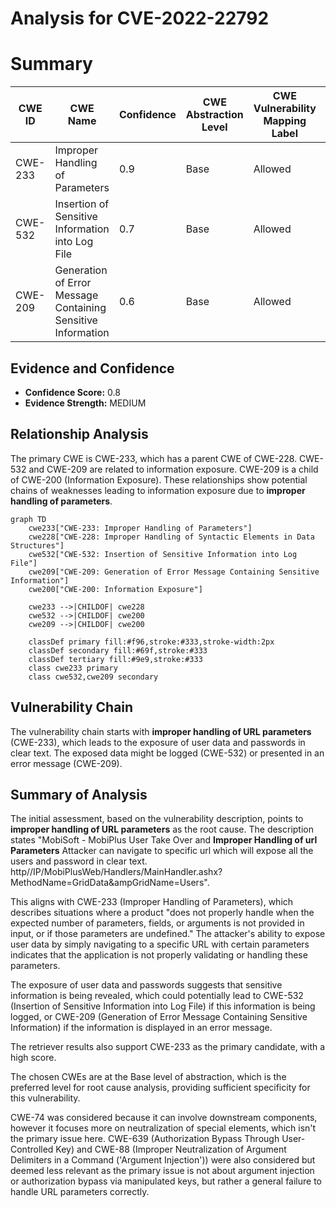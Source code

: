# Analysis for CVE-2022-22792

# Summary
| CWE ID | CWE Name | Confidence | CWE Abstraction Level | CWE Vulnerability Mapping Label | CWE-Vulnerability Mapping Notes |
|---|---|---|---|---|---|
| CWE-233 | Improper Handling of Parameters | 0.9 | Base | Allowed | Primary CWE |
| CWE-532 | Insertion of Sensitive Information into Log File | 0.7 | Base | Allowed | Secondary Candidate |
| CWE-209 | Generation of Error Message Containing Sensitive Information | 0.6 | Base | Allowed | Secondary Candidate |

## Evidence and Confidence

*   **Confidence Score:** 0.8
*   **Evidence Strength:** MEDIUM

## Relationship Analysis
The primary CWE is CWE-233, which has a parent CWE of CWE-228.
CWE-532 and CWE-209 are related to information exposure. CWE-209 is a child of CWE-200 (Information Exposure). These relationships show potential chains of weaknesses leading to information exposure due to **improper handling of parameters**.

```mermaid
graph TD
    cwe233["CWE-233: Improper Handling of Parameters"]
    cwe228["CWE-228: Improper Handling of Syntactic Elements in Data Structures"]
    cwe532["CWE-532: Insertion of Sensitive Information into Log File"]
    cwe209["CWE-209: Generation of Error Message Containing Sensitive Information"]
    cwe200["CWE-200: Information Exposure"]
    
    cwe233 -->|CHILDOF| cwe228
    cwe532 -->|CHILDOF| cwe200
    cwe209 -->|CHILDOF| cwe200
    
    classDef primary fill:#f96,stroke:#333,stroke-width:2px
    classDef secondary fill:#69f,stroke:#333
    classDef tertiary fill:#9e9,stroke:#333
    class cwe233 primary
    class cwe532,cwe209 secondary
```

## Vulnerability Chain
The vulnerability chain starts with **improper handling of URL parameters** (CWE-233), which leads to the exposure of user data and passwords in clear text. The exposed data might be logged (CWE-532) or presented in an error message (CWE-209).

## Summary of Analysis
The initial assessment, based on the vulnerability description, points to **improper handling of URL parameters** as the root cause. The description states "MobiSoft - MobiPlus User Take Over and **Improper Handling of url Parameters** Attacker can navigate to specific url which will expose all the users and password in clear text. http//IP/MobiPlusWeb/Handlers/MainHandler.ashx?MethodName=GridData&ampGridName=Users".

This aligns with CWE-233 (Improper Handling of Parameters), which describes situations where a product "does not properly handle when the expected number of parameters, fields, or arguments is not provided in input, or if those parameters are undefined." The attacker's ability to expose user data by simply navigating to a specific URL with certain parameters indicates that the application is not properly validating or handling these parameters.

The exposure of user data and passwords suggests that sensitive information is being revealed, which could potentially lead to CWE-532 (Insertion of Sensitive Information into Log File) if this information is being logged, or CWE-209 (Generation of Error Message Containing Sensitive Information) if the information is displayed in an error message.

The retriever results also support CWE-233 as the primary candidate, with a high score.

The chosen CWEs are at the Base level of abstraction, which is the preferred level for root cause analysis, providing sufficient specificity for this vulnerability.

CWE-74 was considered because it can involve downstream components, however it focuses more on neutralization of special elements, which isn't the primary issue here. CWE-639 (Authorization Bypass Through User-Controlled Key) and CWE-88 (Improper Neutralization of Argument Delimiters in a Command ('Argument Injection')) were also considered but deemed less relevant as the primary issue is not about argument injection or authorization bypass via manipulated keys, but rather a general failure to handle URL parameters correctly.